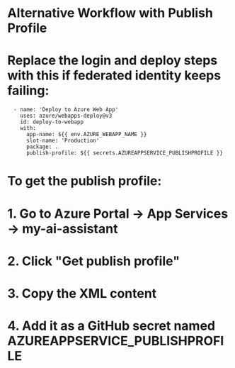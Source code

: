 # Alternative Workflow with Publish Profile
# Replace the login and deploy steps with this if federated identity keeps failing:

      - name: 'Deploy to Azure Web App'
        uses: azure/webapps-deploy@v3
        id: deploy-to-webapp
        with:
          app-name: ${{ env.AZURE_WEBAPP_NAME }}
          slot-name: 'Production'
          package: .
          publish-profile: ${{ secrets.AZUREAPPSERVICE_PUBLISHPROFILE }}

# To get the publish profile:
# 1. Go to Azure Portal → App Services → my-ai-assistant
# 2. Click "Get publish profile" 
# 3. Copy the XML content
# 4. Add it as a GitHub secret named AZUREAPPSERVICE_PUBLISHPROFILE
